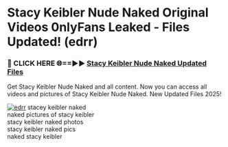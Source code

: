 # Stacy Keibler Nude Naked Original Videos 0nlyFans Leaked - Files Updated! (edrr)

<h3>🔴 CLICK HERE 🌐==►► <a href="https://tinyurl.com/yckcrads" rel="nofollow">Stacy Keibler Nude Naked Updated Files</a></h3>

Get Stacy Keibler Nude Naked and all content. Now you can access all videos and pictures of Stacy Keibler Nude Naked. New Updated Files 2025!

[![edrr](https://i.imgur.com/hpKpOFt.gif)](https://tinyurl.com/yckcrads)
stacey keibler naked<br>
naked pictures of stacy keibler<br>
stacy keibler naked photos<br>
stacy keibler naked pics<br>
naked stacy keibler